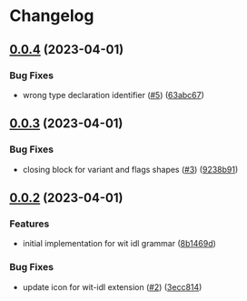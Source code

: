 # Changelog

## [0.0.4](https://github.com/eduardomourar/wit-idl/compare/wit-idl-v0.0.3...wit-idl-v0.0.4) (2023-04-01)


### Bug Fixes

* wrong type declaration identifier ([#5](https://github.com/eduardomourar/wit-idl/issues/5)) ([63abc67](https://github.com/eduardomourar/wit-idl/commit/63abc67965a797e890ef2f493764755d711069bb))

## [0.0.3](https://github.com/eduardomourar/wit-idl/compare/wit-idl-v0.0.2...wit-idl-v0.0.3) (2023-04-01)


### Bug Fixes

* closing block for variant and flags shapes ([#3](https://github.com/eduardomourar/wit-idl/issues/3)) ([9238b91](https://github.com/eduardomourar/wit-idl/commit/9238b91b6d386e138bbe4f450aad808d9af969df))

## [0.0.2](https://github.com/eduardomourar/wit-idl/compare/wit-idl-v0.0.1...wit-idl-v0.0.2) (2023-04-01)


### Features

* initial implementation for wit idl grammar ([8b1469d](https://github.com/eduardomourar/wit-idl/commit/8b1469d3607b360b56ccef8ffc594a053ca3aa1d))


### Bug Fixes

* update icon for wit-idl extension ([#2](https://github.com/eduardomourar/wit-idl/issues/2)) ([3ecc814](https://github.com/eduardomourar/wit-idl/commit/3ecc814f996d882ca1223a8064206aab70faa176))
